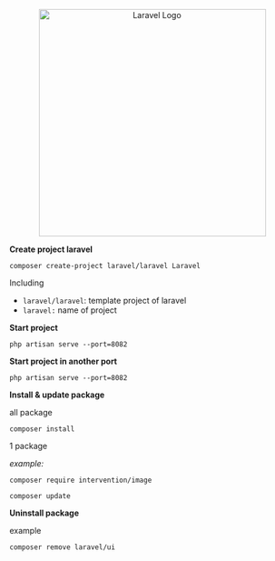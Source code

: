 <p align="center"><a href="https://laravel.com" target="_blank"><img src="https://raw.githubusercontent.com/laravel/art/master/logo-lockup/5%20SVG/2%20CMYK/1%20Full%20Color/laravel-logolockup-cmyk-red.svg" width="400" alt="Laravel Logo"></a></p>

**Create project laravel**

```
composer create-project laravel/laravel Laravel
```

Including
+ `laravel/laravel`: template project of laravel
+ `laravel:` name of project

**Start project**

```
php artisan serve --port=8082
```

**Start project in another port**

```
php artisan serve --port=8082
```

**Install & update package**

all package

```
composer install
```

1 package

_example:_

```
composer require intervention/image
```

```
composer update
```

**Uninstall package**

example

```
composer remove laravel/ui
```